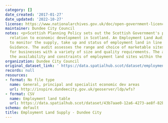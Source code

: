 ```yaml
---
category: []
date_created: '2017-01-27'
date_updated: '2022-10-27'
license: https://www.nationalarchives.gov.uk/doc/open-government-licence/version/3/
maintainer: Dundee City Council
notes: <p>Scottish Planning Policy sets out the Scottish Government's policies in
  relation to economic development in Scotland. An Employment Land Audit is produced
  to monitor the supply, take up and status of employment land in line with National
  Guidance. The audit assesses the range and choice of marketable sites and locations
  for businesses with a variety of size and quality requirements. The audit identifies
  the availability and constraints of employment land sites within the local authority.</p>
organization: Dundee City Council
original_dataset_link: ' https://data.spatialhub.scot/dataset/employment_land_supply-dc'
records: null
resources:
- format: No file type
  name: General, principal and specialist economic dev areas
  url: http://inspire.dundeecity.gov.uk/geoserver/ldp/wfs?
- format: CSV
  name: Employment land table
  url: https://data.spatialhub.scot/dataset/43b7aae0-12a6-4273-ae8f-82b0973e5974/resource/04340527-d220-4fc4-8a1d-b3b77175617e/download/2022-04-04-emp-dundee-table.csv
schema: default
title: Employment Land Supply - Dundee City
---
```

